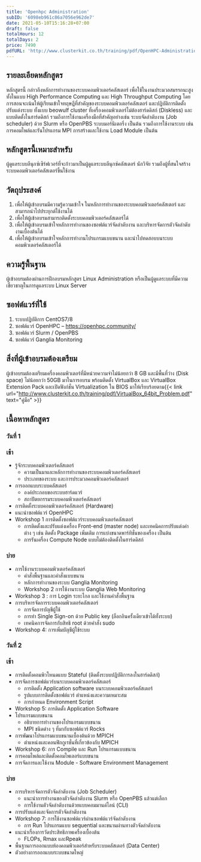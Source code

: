 ```yaml
---
title: 'Openhpc Administration'
subID: '6098eb961c86a7056e962de7' 
date: 2021-05-10T15:16:28+07:00
draft: false
totalHours: 12
totalDays: 2
price: 7490
pdfURL: 'http://www.clusterkit.co.th/training/pdf/OpenHPC-Administration.pdf'
---
```


## รายละเอียดหลักสูตร
หลักสูตรนี้ กล่าวถึงหลักการทำงานของระบบคอมพิวเตอร์คลัสเตอร์ เพื่อใช้ในงานประมวลสมรรถนะสูงทั้งในแบบ High Performance Computing และ High Throughput Computing โดยการสอนจะเน้นให้ผู้เรียนเข้าใจทฤษฎีที่สำคัญของระบบคอมพิวเตอร์คลัสเตอร์ และปฏิบัติการติดตั้ง ปรับแต่งระบบ ทั้งแบบ beowulf cluster ที่เครื่องคอมพิวเตอร์ไม่ต้องฮาร์ดดิสก์ (Diskless) และแบบติดตั้งในฮาร์ดดิสก์ รวมถึงการใช้งานเครื่องมือที่สำคัญอย่างเช่น ระบบจัดลำดับงาน (Job scheduler) ด้วย Slurm หรือ OpenPBS ระบบมอร์นิเตอริ่ง เป็นต้น รวมถึงการใช้งานระบบ เช่น การคอมไพล์และรันโปรแกรม MPI การสร้างและใช้งาน Load Module เป็นต้น

## หลักสูตรนี้เหมาะสำหรับ
ผู้ดูแลระบบลีนุกซ์เซิร์ฟเวอร์ที่จะก้าวมาเป็นผู้ดูแลระบบลีนุกซ์คลัสเตอร์ นักวิจัย รวมถึงผู้ที่สนใจสร้างระบบคอมพิวเตอร์คลัสเตอร์ขึ้นใช้งาน 

## วัตถุประสงค์
1. เพื่อให้ผู้เข้าอบรมมีความรู้ความเข้าใจ ในหลักการทำงานของระบบคอมพิวเตอร์คลัสเตอร์ และสามารถนำไปประยุกต์ใช้งานได้
2. เพื่อให้ผู้เข้าอบรมสามารถติดตั้งระบบคอมพิวเตอร์คลัสเตอร์ได้
3. เพื่อให้ผู้เข้าอบรมเข้าใจหลักการทำงานของซอฟต์แวร์จัดลำดับงาน และบริหารจัดการตัวจัดลำดับงานเบื้องต้นได้ 
4. เพื่อให้ผู้เข้าอบรมเข้าใจหลักการทำงานโปรแกรมแบบขนาน และนำไปทดสอบบนระบบคอมพิวเตอร์คลัสเตอร์ได้

## ความรู้พื้นฐาน
ผู้เข้าอบรมต้องผ่านการฝึกอบรมหลักสูตร Linux Administration หรือเป็นผู้ดูแลระบบที่มีความเชี่ยวชาญในการดูแลระบบ Linux Server

## ซอฟต์แวร์ที่ใช้
1. ระบบปฏิบัติการ CentOS7/8 
2. ซอฟต์แวร์ OpenHPC – https://openhpc.community/ 
3. ซอฟต์แวร์ Slurm / OpenPBS
4. ซอฟต์แวร์ Ganglia Monitoring

## สิ่งที่ผู้เข้าอบรมต้องเตรียม
ผู้เข้าอบรมต้องเตรียมเครื่องคอมพิวเตอร์ที่มีหน่วยความจำไม่น้อยกว่า 8 GB และมีพื้นที่ว่าง (Disk space) ไม่น้อยกว่า 50GB มาในการอบรม พร้อมติดตั้ง VirtualBox และ VirtualBox Extension Pack และเปิดฟังก์ชั่น Virtualization ใน BIOS มาให้เรียบร้อยตาม{{< link url="http://www.clusterkit.co.th/training/pdf/VirtualBox_64bit_Problem.pdf" text="คู่มือ" >}}

## เนื้อหาหลักสูตร
### วันที่ 1
### เช้า
* รู้จักระบบคอมพิวเตอร์คลัสเตอร์
    * ความเป็นมาและหลักการทำงานของระบบคอมพิวเตอร์คลัสเตอร์
    * ประเภทของระบบ และการประมวลคอมพิวเตอร์คลัสเตอร์
* การออกแบบระบบคลัสเตอร์
    * องค์ประกอบของระบบฮาร์ดแวร์ 
    * สถาปัตยกรรมระบบคอมพิวเตอร์คลัสเตอร์ 
* การติดตั้งระบบคอมพิวเตอร์คลัสเตอร์ (Hardware) 
* แนะนำซอฟต์แวร์ OpenHPC
* Workshop 1 การติดตั้งซอฟต์แวร์ระบบคอมพิวเตอร์คลัสเตอร์ 
    * การติดตั้งและปรับแต่งเครื่อง Front-end (master node) และเทคนิคการปรับแต่งค่าต่าง ๆ เช่น ติดตั้ง Package เพิ่มเติม การแบ่งขนาดพาร์ทิชั่นของเครื่อง เป็นต้น 
    * การรันเครื่อง Compute Node แบบไม่ต้องติดตั้งในฮาร์ดดิสก์ 

### บ่าย
* การใช้งานระบบคอมพิวเตอร์คลัสเตอร์
    * คำสั่งพื้นฐานและคำสั่งแบบขนาน 
    * หลักการทำงานของระบบ Ganglia Monitoring 
    * Workshop 2 การใช้งานระบบ Ganglia Web Monitoring  
* Workshop 3 : การ Login ระยะไกล และใช้งานคำสั่งพื้นฐาน
* การบริหารจัดการระบบคอมพิวเตอร์คลัสเตอร์ 
    * การจัดการบัญชีผู้ใช้
    * การทำ Single Sign-on ด้วย Public key (ล็อกอินครั้งเดียวเข้าได้ทั้งระบบ)
    * เทคนิคการจัดการกับสิทธิ root ด้วยคำสั่ง sudo
* Workshop 4: การเพิ่มบัญชีผู้ใช้ระบบ 

### วันที่ 2
### เช้า
* การติดตั้งคอมพิวโหนดแบบ Stateful (ติดตั้งระบบปฎิบัติการลงในฮาร์ดดิสก์)
* การจัดการซอฟต์แวร์บนระบบคอมพิวเตอร์คลัสเตอร์ 
    * การติดตั้ง Application software บนระบบคอมพิวเตอร์คลัสเตอร์ 
    * รูปแบบการติดตั้งซอฟต์แวร์ ตำแหน่งและความเหมาะสม 
    * การกำหนด Environment Script 
* Workshop 5: การติดตั้ง Application Software
* โปรแกรมแบบขนาน
    * อธิบายการทำงานของโปรแกรมแบบขนาน 
    * MPI ชนิดต่าง ๆ ที่มากับซอฟต์แวร์ Rocks 
* การพัฒนาโปรแกรมแบบขนานเบื้องต้นด้วย MPICH
    * ตำแหน่งและคอนฟิกกูเรชั่นที่เกี่ยวข้องกับ MPICH 
* Workshop 6: การ Compile และ Run โปรแกรมแบบขนาน 
* การคอมไพล์และติดตั้งคอมไพเลอร์แบบขนาน
* การจัดการและใช้งาน Module - Software Environment Management

### บ่าย
* การบริหารจัดการตัวจัดลำดับงาน (Job Scheduler) 
    * แนะนำการทำงานของตัวจัดลำดับงาน Slurm หรือ OpenPBS แล้วแต่เลือก 
    * การใช้งานตัวจัดลำดับงานด้วยแบบคอมมานด์ไลน์ (CLI)
* การปรับแต่งและจัดการตัวจัดลำดับงาน
* Workshop 7: การใช้งานซอฟต์แวร์ผ่านซอฟต์แวร์จัดลำดับงาน
    * การ Run โปรแกรมแบบ sequential และขนานผ่านทางตัวจัดลำดับงาน 
* แนะนำเรื่องการวัดประสิทธิภาพเครื่องเบื้องต้น 
    * FLOPs, Rmax และRpeak 
* พื้นฐานการออกแบบห้องคอมพิวเตอร์สำหรับระบบคลัสเตอร์ (Data Center)
* ตัวอย่างการออกแบบระบบขนาดใหญ่